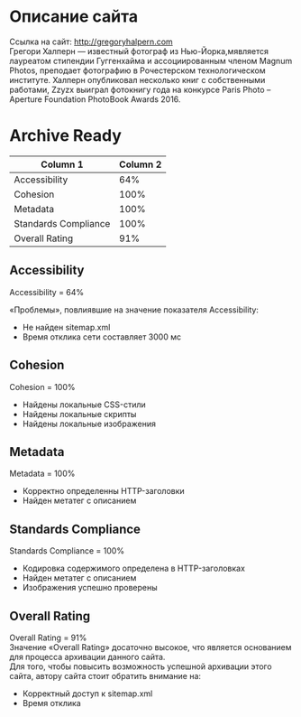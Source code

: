 # Описание сайта
Ссылка на сайт: http://gregoryhalpern.com  
Грегори Халперн — известный фотограф из Нью-Йорка,мявляется лауреатом стипендии Гуггенхайма и ассоциированным членом Magnum Photos, преподает фотографию в Рочестерском технологическом институте. Халперн опубликовал несколько книг с собственными работами, Zzyzx выиграл фотокнигу года на конкурсе Paris Photo – Aperture Foundation PhotoBook Awards 2016.  

# Archive Ready

| Column 1 | Column 2 | 
|----------|----------|
|Accessibility|64%| 
|Cohesion|100%| 
|Metadata|100%| 
|Standards Compliance|100%| 
|Overall Rating|91%| 

## Accessibility
Accessibility = 64%  
  
«Проблемы», повлиявшие на значение показателя Accessibility:  
* Не найден sitemap.xml  
* Время отклика сети составляет 3000 мс  

## Cohesion
Cohesion = 100%   

* Найдены локальные CSS-стили
* Найдены локальные скрипты
* Найдены локальные изображения
## Metadata  
Metadata = 100%  
     
* Корректно определенны HTTP-заголовки
* Найден метатег с описанием
## Standards Compliance
Standards Compliance = 100%  

* Кодировка содержимого определена в HTTP-заголовках  
* Найден метатег с описанием
* Изображения успешно проверены  

## Overall Rating
Overall Rating = 91%  
Значение «Overall Rating» досаточно высокое, что является основанием для процесса архивации данного сайта.   
Для того, чтобы повысить возможность успешной архивации этого сайта, автору сайта стоит обратить внимание на:
* Корректный доступ к sitemap.xml   
* Время отклика  


